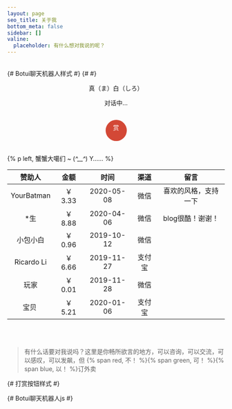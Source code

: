 ```yaml
---
layout: page
seo_title: 关于我
bottom_meta: false
sidebar: []
valine:
  placeholder: 有什么想对我说的呢？
---
```

<br/>
{# Botui聊天机器人样式 #}
<link rel="stylesheet" href="/css/botui.min.css" />
{# <link rel="stylesheet" href="/css/botui-theme-default.css" /> #}

<div class="entry-content">
    <div id="hello-xuxuy" class="pop-container">
        <p style="text-align: center;">真（ま）白（しろ）</p>
        <p style="text-align: center;">对话中...</p>
        <bot-ui></bot-ui>
    </div>
</div>

<div class="single-reward">
    <div class="reward-open">赏
        <div class="reward-main">
            <ul class="reward-row">
                <li class="alipay-code"><img
                        src="https://cdn.jsdelivr.net/gh/XuxuGood/cdn@master/blogImages/reward/AliPayQR.png"></li>
                <li class="wechat-code"><img
                        src="https://cdn.jsdelivr.net/gh/XuxuGood/cdn@master/blogImages/reward/WeChatQR.png"></li>
            </ul>
        </div>
    </div>
</div>

{% p left, 蟹蟹大噶们 ~ (<em>^__^</em>) Y…… %}

| 赞助人 |  金额  |  时间   | 渠道   | 留言 |
| :----: | :----: | :----: | :----: | :----: |
| YourBatman | ￥ 3.33 | 2020-05-08 | 微信 | 喜欢的风格，支持一下 |
| *生 | ￥ 8.88 | 2020-04-06 | 微信 | blog很酷！谢谢！ |
| 小包小白 | ￥ 0.96 | 2019-10-12 | 微信 |  |
| Ricardo Li | ￥ 6.66 | 2019-11-27 | 支付宝 |  |
| 玩家 | ￥ 0.01 | 2019-11-28 | 微信 |  |
| 宝贝&nbsp;<i class="fa fa-heartbeat" id="myheartbeat"></i> | ￥ 5.21 | 2020-01-06 | 支付宝 |  |

<br/>
<br/>

> 有什么话要对我说吗？这里是你畅所欲言的地方，可以咨询，可以交流，可以感叹，可以发飙，但 {% span red, 不！ %}{% span green, 可！ %}{% span blue, 以！ %}订外卖

{# 打赏按钮样式 #}
<style>
.single-reward {
    position: relative;
    width: 100%;
    margin: 30px auto;
    text-align: center;
    z-index: 999
}

.single-reward .reward-open {
    position: relative;
    line-height: 22px;
    width: 35px;
    height: 35px;
    padding: 7px;
    color: #fff;
    text-align: center;
    display: inline-block;
    border-radius: 100%;
    background: #d34836;
    cursor: url(https://cdn.jsdelivr.net/gh/XuxuGood/cdn@master/blogImages/site-img/ayuda.cur), auto;
}

.single-reward .reward-main {
    position: absolute;
    top: 45px;
    left: -156px;
    margin: 0;
    padding: 4px 0 0;
    width: 355px;
    background: 0 0;
    display: none;
    animation: main .4s
}

.reward-open:hover .reward-main {
    display: block
}

.single-reward .reward-row {
    margin: 0 auto;
    padding: 20px 15px 10px;
    background: #f5f5f5;
    display: inline-block;
    border-radius: 4px;
}

.single-reward .reward-row:before {
    content: "";
    width: 0;
    height: 0;
    border-left: 13px solid transparent;
    border-right: 13px solid transparent;
    border-bottom: 13px solid #f5f5f5;
    position: absolute;
    top: -9px;
    left: -9px;
    right: 0;
    margin: 0 auto
}

.single-reward .reward-row li {
    list-style-type: none;
    padding: 0 12px;
    display: inline-block
}

.reward-row li img {
    width: 130px;
    max-width: 130px;
    border-radius: 3px;
    position: relative
}

.reward-row li::after {
    margin-top: 10px;
    display: block;
    font-size: 13px;
    color: #121212;
}

.alipay-code:after {
    content: "支付宝"
}

.wechat-code:after {
    content: "微信"
}
.md .single-reward ul li:before{
    content: none
}

</style>

{# Botui聊天机器人js #}
<script src="https://cdn.jsdelivr.net/vue/latest/vue.min.js"></script>
<script src="/js/botui.js"></script>
<script src="/js/botui-message.js"></script>
